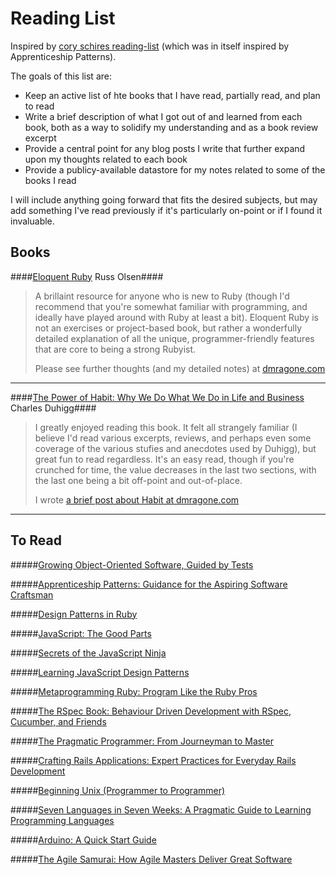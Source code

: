 # Reading List #

Inspired by [cory schires reading-list](https://github.com/coryschires/reading-list "coryschires's reading-list") (which was in itself inspired by Apprenticeship Patterns).

The goals of this list are:

* Keep an active list of hte books that I have read, partially read, and plan to read
* Write a brief description of what I got out of and learned from each book, both as a way to solidify my understanding and as a book review excerpt
* Provide a central point for any blog posts I write that further expand upon my thoughts related to each book
* Provide a publicy-available datastore for my notes related to some of the books I read

I will include anything going forward that fits the desired subjects, but may add something I've read previously if it's particularly on-point or if I found it invaluable.


## Books ##



####[Eloquent Ruby](http://www.amazon.com/Eloquent-Ruby-Addison-Wesley-Professional-Series/dp/0321584104 "Amazon: Eloquent Ruby") Russ Olsen####

> A brillaint resource for anyone who is new to Ruby (though I'd recommend that you're somewhat familiar with programming, and ideally have played around with Ruby at least a bit). Eloquent Ruby is not an exercises or project-based book, but rather a wonderfully detailed explanation of all the unique, programmer-friendly features that are core to being a strong Rubyist. 
>
> Please see further thoughts (and my detailed notes) at [dmragone.com](http://www.dmragone.com/post/31690211664 "Eloquent Ruby - thoughts and notes (dmragone.com)")

__________________________________

####[The Power of Habit: Why We Do What We Do in Life and Business](http://www.amazon.com/The-Power-Habit-Business-ebook/dp/B0055PGUYU "Amazon: The Power of Habit") Charles Duhigg####

> I greatly enjoyed reading this book. It felt all strangely familiar (I believe I'd read various excerpts, reviews, and perhaps even some coverage of the various stufies and anecdotes used by Duhigg), but great fun to read regardless. It's an easy read, though if you're crunched for time, the value decreases in the last two sections, with the last one being a bit off-point and out-of-place. 
>
> I wrote [a brief post about Habit at dmragone.com](http://www.dmragone.com/post/31013676349 "Willpower is a muscle - go get some exercise (dmragone.com")

__________________________________
  
  
  
  
  
  
## To Read ##

#####[Growing Object-Oriented Software, Guided by Tests](http://www.amazon.com/dp/0321503627?tag=httpwwwm3pcou-20&camp=213381&creative=390973&linkCode=as4&creativeASIN=0321503627&adid=06D115KV8RV2P73KHNC1&&ref-refURL=http%3A%2F%2Fwww.growing-object-oriented-software.com%2F "Amazon: GOOS")
  
#####[Apprenticeship Patterns: Guidance for the Aspiring Software Craftsman](http://www.amazon.com/Apprenticeship-Patterns-Guidance-Aspiring-Craftsman/dp/0596518382 "Amazon: Apprenticeship Patterns")
  
#####[Design Patterns in Ruby](http://www.amazon.com/Design-Patterns-Ruby-Russ-Olsen/dp/0321490452 "Amazon: Design Patterns in Ruby")
  
#####[JavaScript: The Good Parts](http://www.amazon.com/JavaScript-Good-Parts-Douglas-Crockford/dp/0596517742/ "Amazon: JavaScript the Good Parts")
  
#####[Secrets of the JavaScript Ninja](http://www.amazon.com/Secrets-JavaScript-Ninja-John-Resig/dp/193398869X/ "Amazon: Secrets of the JavaScipt Ninja")
  
#####[Learning JavaScript Design Patterns](http://addyosmani.com/resources/essentialjsdesignpatterns/book/ "Learning JavaScript Design Patterns")
  
#####[Metaprogramming Ruby: Program Like the Ruby Pros](http://www.amazon.com/Metaprogramming-Ruby-Program-Like-Pros/dp/1934356476 "Amazon: Metaprogramming Ruby")
  
#####[The RSpec Book: Behaviour Driven Development with RSpec, Cucumber, and Friends](http://www.amazon.com/The-RSpec-Book-Behaviour-Development/dp/1934356379 "Amazon: The RSpec Book")
  
#####[The Pragmatic Programmer: From Journeyman to Master](http://www.amazon.com/The-Pragmatic-Programmer-Journeyman-Master/dp/020161622X "Amazon: The Pragmatic Programmer")
  
#####[Crafting Rails Applications: Expert Practices for Everyday Rails Development](http://www.amazon.com/Crafting-Rails-Applications-Development-Programmers/dp/1934356735 "Amazon: Crafting Rails Applications")
  
#####[Beginning Unix (Programmer to Programmer)](http://www.amazon.com/Beginning-Unix-Programmer-Paul-Love/dp/0764579940 "Amazon: Beginning Unix")
  
#####[Seven Languages in Seven Weeks: A Pragmatic Guide to Learning Programming Languages](http://www.amazon.com/Seven-Languages-Weeks-Programming-Programmers/dp/193435659X "Amazon: Seven Languages in Seven Weeks")

#####[Arduino: A Quick Start Guide](http://www.amazon.com/Arduino-Quick-Start-Quick-Start-Guides/dp/1934356662 "Amazon: Arduino Quick Start Guide")
  
#####[The Agile Samurai: How Agile Masters Deliver Great Software](http://www.amazon.com/The-Agile-Samurai-Pragmatic-Programmers/dp/1934356581 "Amazon: The Agile Samurai")
  